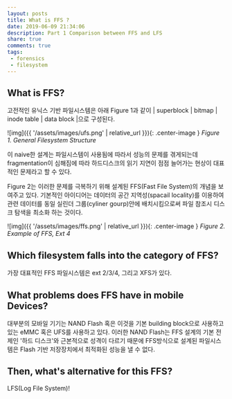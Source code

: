 ```yaml
---
layout: posts
title: What is FFS ?
date: 2019-06-09 21:34:06
description: Part 1 Comparison between FFS and LFS
share: true
comments: true
tags:
 - forensics
 - filesystem
---
```


## What is FFS?

고전적인 유닉스 기반 파일시스템은 아래 Figure 1과 같이 \| superblock \| bitmap \| inode table \| data block \|으로 구성된다.

![img]({{ '/assets/images/ufs.png' | relative_url }}){: .center-image } *Figure 1. General Filesystem Structure*

이 naive한 설계는 파일시스템이 사용됨에 따라서 성능의 문제를 겪게되는데 fragmentation이 심해짐에 따라 하드디스크의 
읽기 지연이 점점 늘어가는 현상이 대표적인 문제라고 할 수 있다.

Figure 2는 이러한 문제를 극복하기 위해 설계된 FFS(Fast File System)의 개념을 보여주고 있다. 기본적인 아이디어는 데이터의 공간 지역성(spacail locality)를 이용하여 관련 데이터를 동일 실린더 그룹(cyliner gourp)안에 배치시킴으로써 파일 참조시 디스크 탐색을 최소화 하는 것이다.

![img]({{ '/assets/images/ffs.png' | relative_url }}){: .center-image } *Figure 2. Example of FFS, Ext 4*

## Which filesystem falls into the category of FFS?

가장 대표적인 FFS 파일시스템은 ext 2/3/4, 그리고 XFS가 있다.

## What problems does FFS have in mobile Devices?

대부분의 모바일 기기는 NAND Flash 혹은 이것을 기본 building block으로 사용하고 있는 eMMC 혹은 UFS를 사용하고 있다.
이러한 NAND Flash는 FFS 설계의 기본 전제인 '하드 디스크'와 근본적으로 성격이 다르기 때문에 FFS방식으로 설계된 파일시스템은 Flash 기반 저장장치에서 
최적화된 성능을 낼 수 없다.

## Then, what's alternative for this FFS?

LFS(Log File System)!

